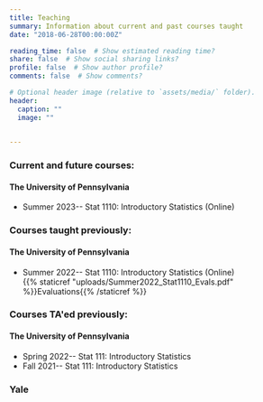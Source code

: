 ```yaml
---
title: Teaching
summary: Information about current and past courses taught
date: "2018-06-28T00:00:00Z"

reading_time: false  # Show estimated reading time?
share: false  # Show social sharing links?
profile: false  # Show author profile?
comments: false  # Show comments?

# Optional header image (relative to `assets/media/` folder).
header:
  caption: ""
  image: ""
  

---
```


### Current and future courses:

#### The University of Pennsylvania

* Summer 2023-- Stat 1110: Introductory Statistics (Online)

### Courses taught previously:

#### The University of Pennsylvania

* Summer 2022-- Stat 1110: Introductory Statistics (Online)  
  {{% staticref "uploads/Summer2022_Stat1110_Evals.pdf" %}}Evaluations{{% /staticref %}}

### Courses TA'ed previously:

#### The University of Pennsylvania

* Spring 2022--  Stat 111: Introductory Statistics
* Fall 2021--  Stat 111: Introductory Statistics

### Yale



